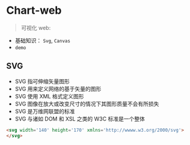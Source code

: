 # Chart-web

> 可视化 web:

- 基础知识： `Svg`, `Canvas`
- `demo`

## SVG

- SVG 指可伸缩矢量图形
- SVG 用来定义网络的基于矢量的图形
- SVG 使用 XML 格式定义图形
- SVG 图像在放大或改变尺寸的情况下其图形质量不会有所损失
- SVG 是万维网联盟的标准
- SVG 与诸如 DOM 和 XSL 之类的 W3C 标准是一个整体

```html
<svg width='140' height='170' xmlns='http://wwww.w3.org/2000/svg'>
</svg>
```
